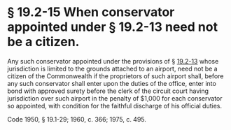 # § 19.2-15 When conservator appointed under § 19.2-13 need not be a citizen.

<p>Any such conservator appointed under the provisions of § <a href='http://law.lis.virginia.gov/vacode/19.2-13/'>19.2-13</a> whose jurisdiction is limited to the grounds attached to an airport, need not be a citizen of the Commonwealth if the proprietors of such airport shall, before any such conservator shall enter upon the duties of the office, enter into bond with approved surety before the clerk of the circuit court having jurisdiction over such airport in the penalty of $1,000 for each conservator so appointed, with condition for the faithful discharge of his official duties.</p><p>Code 1950, § 19.1-29; 1960, c. 366; 1975, c. 495.</p>